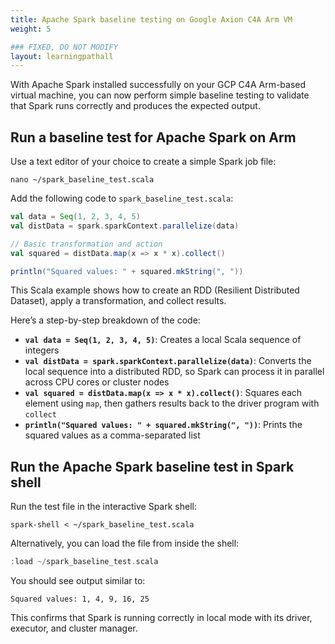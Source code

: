 ```yaml
---
title: Apache Spark baseline testing on Google Axion C4A Arm VM
weight: 5

### FIXED, DO NOT MODIFY
layout: learningpathall
---
```


With Apache Spark installed successfully on your GCP C4A Arm-based virtual machine, you can now perform simple baseline testing to validate that Spark runs correctly and produces the expected output.

## Run a baseline test for Apache Spark on Arm

Use a text editor of your choice to create a simple Spark job file:

```console
nano ~/spark_baseline_test.scala
```

Add the following code to `spark_baseline_test.scala`:

```scala
val data = Seq(1, 2, 3, 4, 5)
val distData = spark.sparkContext.parallelize(data)

// Basic transformation and action
val squared = distData.map(x => x * x).collect()

println("Squared values: " + squared.mkString(", "))
```

This Scala example shows how to create an RDD (Resilient Distributed Dataset), apply a transformation, and collect results.

Here’s a step-by-step breakdown of the code:

- **`val data = Seq(1, 2, 3, 4, 5)`**: Creates a local Scala sequence of integers  
- **`val distData = spark.sparkContext.parallelize(data)`**: Converts the local sequence into a distributed RDD, so Spark can process it in parallel across CPU cores or cluster nodes  
- **`val squared = distData.map(x => x * x).collect()`**: Squares each element using `map`, then gathers results back to the driver program with `collect`  
- **`println("Squared values: " + squared.mkString(", "))`**: Prints the squared values as a comma-separated list  

## Run the Apache Spark baseline test in Spark shell

Run the test file in the interactive Spark shell:

```console
spark-shell < ~/spark_baseline_test.scala
```

Alternatively, you can load the file from inside the shell:

```scala
:load ~/spark_baseline_test.scala
```

You should see output similar to:

```output
Squared values: 1, 4, 9, 16, 25
```

This confirms that Spark is running correctly in local mode with its driver, executor, and cluster manager.
